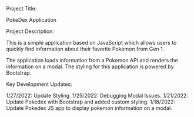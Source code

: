 Project Title: 

PokeDex Application

Project Description:

This is a simple application based on JavaScript which allows users to quickly find information about their favorite Pokemon from Gen 1.

The application loads information from a Pokemon API and renders the information on a modal. The styling for this application is powered by Bootstrap.

Key Development Updates:

1/27/2022: Update Styling.
1/25/2022: Debugging Modal Issues.
1/21/2022: Update Pokedex with Bootstrap and added custom styling.
1/18/2022: Update Pokedex JS app to display pokemon information on a modal.